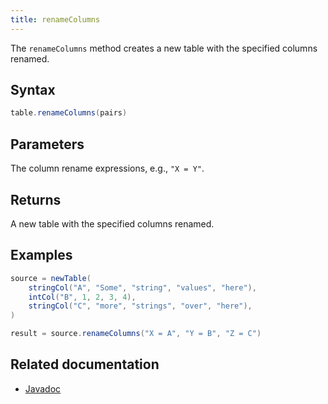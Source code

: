 ```yaml
---
title: renameColumns
---
```


The `renameColumns` method creates a new table with the specified columns renamed.

## Syntax

```groovy syntax
table.renameColumns(pairs)
```

## Parameters

<ParamTable>
<Param name="pairs" type="Collection<Pair>">

The column rename expressions, e.g., `"X = Y"`.

</Param>
</ParamTable>

## Returns

A new table with the specified columns renamed.

## Examples

```groovy order=result,source
source = newTable(
    stringCol("A", "Some", "string", "values", "here"),
    intCol("B", 1, 2, 3, 4),
    stringCol("C", "more", "strings", "over", "here"),
)

result = source.renameColumns("X = A", "Y = B", "Z = C")
```

## Related documentation

- [Javadoc](https://deephaven.io/core/javadoc/io/deephaven/engine/table/impl/QueryTable.html#renameColumns(java.util.Collection))
